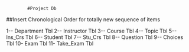 			#Project Db
   ##Insert Chronological Order for totally new sequence of items


1-- Department Tbl 
2-- Instructor Tbl
3-- Course Tbl 
4-- Topic Tbl
5-- Ins_Crs Tbl
6-- Student Tbl
7-- Stu_Crs Tbl
8-- Question Tbl
9-- Choices Tbl
10- Exam Tbl
11- Take_Exam Tbl